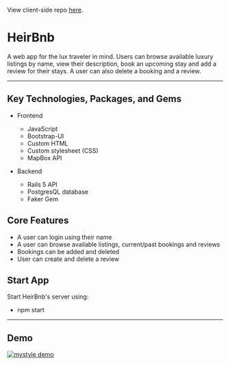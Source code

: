 View client-side repo [here](https://github.com/rsabur/heirbnb-client).

# HeirBnb

A web app for the lux traveler in mind. Users can browse available luxury listings by name, view their description, book an upcoming stay and add a review for their stays. A user can also delete a booking and a review.  
_______________________________________________________________________________________
## Key Technologies, Packages, and Gems

* Frontend
    * JavaScript
    * Bootstrap-UI
    * Custom HTML
    * Custom stylesheet (CSS)
    * MapBox API 

* Backend
    * Rails 5 API
    * PostgresQL database
    * Faker Gem

## Core Features
* A user can login using their name
* A user can browse available listings, current/past bookings and reviews
* Bookings can be added and deleted
* User can create and delete a review

## Start App
Start HeirBnb's server using:
* npm start
_______________________________________________________________________________________

## Demo
[![mystyle demo](https://i.imgur.com/cUS2Kjc.png)](https://youtu.be/em0mnxZD4Gk "HeirBnb Demo - Click to Watch!")